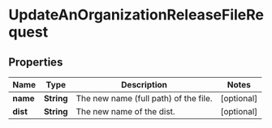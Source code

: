 

# UpdateAnOrganizationReleaseFileRequest


## Properties

| Name | Type | Description | Notes |
|------------ | ------------- | ------------- | -------------|
|**name** | **String** | The new name (full path) of the file. |  [optional] |
|**dist** | **String** | The new name of the dist. |  [optional] |



